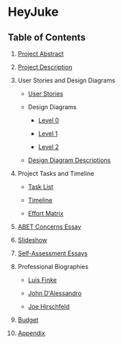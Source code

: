 # HeyJuke

## Table of Contents

1. [Project Abstract](Project-Description.md)

2. [Project Description](Project-Description.md#The-Project)

3. User Stories and Design Diagrams

	- [User Stories](User_Stories.md)

	- Design Diagrams
	
		- [Level 0](diagrams/D0.svg)

		- [Level 1](diagrams/D1.svg)

		- [Level 2](diagrams/D2.svg)

	- [Design Diagram Descriptions](diagrams/README.md)

4. Project Tasks and Timeline
	
	- [Task List](Tasklist.md)

	- [Timeline](Timeline.md)

	- [Effort Matrix](EffortMatrix.md)

5. [ABET Concerns Essay](presentation/ABET.pdf)

6. [Slideshow](presentation/presentation.pdf)

7. [Self-Assessment Essays]()

8. Professional Biographies

	- [Luis Finke](biographies/LuisFinke.md)

	- [John D'Alessandro](biographies/JohnDAlessandro.md)

	- [Joe Hirschfeld](biographies/JoeHirschfeld.md)

9. [Budget](Budget.md)

10. [Appendix](Appendix.md)
